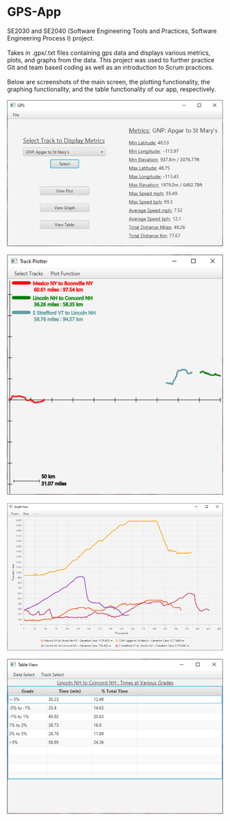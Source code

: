 # GPS-App
SE2030 and SE2040 (Software Engineering Tools and Practices, Software Engineering Process I) project.
<br><br>
Takes in .gpx/.txt files containing gps data and displays various metrics, plots, and graphs from the data. This project was used to further practice Git and team based coding as well as an introduction to Scrum practices.
<br><br>
Below are screenshots of the main screen, the plotting functionality, the graphing functionality, and the table functionality of our app, respectively.
<br><br>
![main_screen](./images/main_screen.PNG)
<br><br>
![plot](./images/plot.PNG)
<br><br>
![graph](./images/graph.PNG)
<br><br>
![table](./images/table.PNG)
<br><br>
